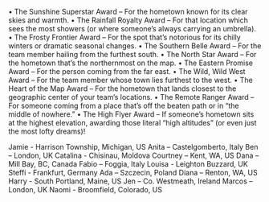 •	The Sunshine Superstar Award – For the hometown known for its clear skies and warmth.
•	The Rainfall Royalty Award – For that location which sees the most showers (or where someone’s always carrying an umbrella).
•	The Frosty Frontier Award – For the spot that’s notorious for its chilly winters or dramatic seasonal changes.
•	The Southern Belle Award – For the team member hailing from the furthest south.
•	The North Star Award – For the hometown that’s the northernmost on the map.
•	The Eastern Promise Award – For the person coming from the far east.
•	The Wild, Wild West Award – For the team member whose town lies furthest to the west.
•	The Heart of the Map Award – For the hometown that lands closest to the geographic center of your team’s locations.
•	The Remote Ranger Award – For someone coming from a place that’s off the beaten path or in “the middle of nowhere.”
•	The High Flyer Award – If someone’s hometown sits at the highest elevation, awarding those literal “high altitudes” (or even just the most lofty dreams)!


Jamie - Harrison Township, Michigan, US
Anita – Castelgomberto, Italy
Ben – London, UK
Catalina - Chisinau, Moldova
Courtney – Kent, WA, US
Dana – Mill Bay, BC, Canada
Fabio – Foggia, Italy
Louisa - Leighton Buzzard, UK
Steffi - Frankfurt, Germany
Ada – Szczecin, Poland
Diana – Renton, WA, US
Harry - South Portland, Maine, US
Jen – Co. Westmeath, Ireland
Marcos – London, UK
Naomi - Broomfield, Colorado, US